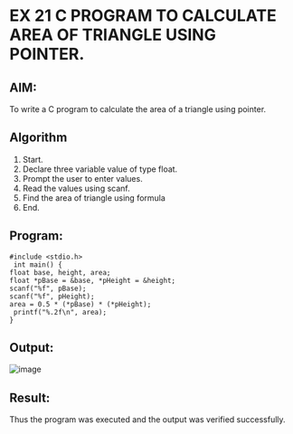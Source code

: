 # EX 21 C PROGRAM TO CALCULATE AREA OF TRIANGLE USING POINTER.
## AIM:
To write a C program to calculate the area of a triangle using pointer.

## Algorithm
1.	Start.
2.	Declare three variable value of type float.
3.	Prompt the user to enter values.
4.	Read the values using scanf.
5.	Find the area of triangle using formula
6.	End.

## Program:
```
#include <stdio.h>
 int main() {
float base, height, area;
float *pBase = &base, *pHeight = &height;
scanf("%f", pBase);
scanf("%f", pHeight);
area = 0.5 * (*pBase) * (*pHeight);
 printf("%.2f\n", area);
}

```

## Output:

![image](https://github.com/user-attachments/assets/f28081b4-498b-4693-bcb3-36ee22c3ed42)


## Result:
Thus the program was executed and the output was verified successfully.
